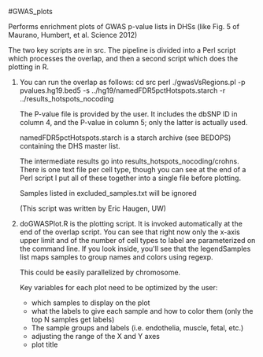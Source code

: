 #GWAS_plots

Performs enrichment plots of GWAS p-value lists in DHSs (like Fig. 5 of Maurano, Humbert, et al. Science 2012)

The two key scripts are in src. The pipeline is divided into a Perl script which processes the overlap, and then a second script which does the plotting in R.
<ol><li>You can run the overlap as follows:
cd src
perl ./gwasVsRegions.pl -p pvalues.hg19.bed5 -s ../hg19/namedFDR5pctHotspots.starch -r ../results_hotspots_nocoding

The P-value file is provided by the user. It includes the dbSNP ID in  column 4, and the P-value in column 5; only the latter is actually used.

namedFDR5pctHotspots.starch is a starch archive (see BEDOPS) containing the DHS master list.

The intermediate results go into results_hotspots_nocoding/crohns. There is one text file per cell type, though you can see at the end of a Perl script I put all of these together into a single file before plotting.

Samples listed in excluded_samples.txt will be ignored

(This script was written by Eric Haugen, UW)


<li>doGWASPlot.R is the plotting script. It is invoked automatically at the end of the overlap script. You can see that right now only the x-axis upper limit and of the number of cell types to label are parameterized on the command line. If you look inside, you'll see that the legendSamples list maps samples to group names and colors using regexp.

This could be easily parallelized by chromosome.

Key variables for each plot need to be optimized by the user:
* which samples to display on the plot
* what the labels to give each sample and how to color them (only the top N samples get labels)
* The sample groups and labels (i.e. endothelia, muscle, fetal, etc.)
* adjusting the range of the X and Y axes
* plot title
</ol>
